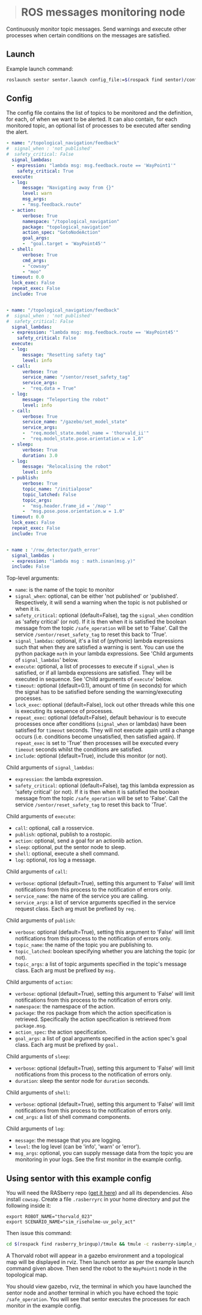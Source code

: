 ﻿


> # ROS messages monitoring node

Continuously monitor topic messages. Send warnings and execute other processes when certain conditions on the messages are satisfied. 

## Launch

Example launch command:

```sh
roslaunch sentor sentor.launch config_file:=$(rospack find sentor)/config/execute.yaml
```

## Config

The config file contains the list of topics to be monitored and the definition, for each, of when we want to be alerted. It can also contain, for each monitored topic, an optional list of processes to be executed after sending the alert.

```yaml
- name: "/topological_navigation/feedback"
#  signal_when : 'not published'
#  safety_critical: False
  signal_lambdas:
  - expression: "lambda msg: msg.feedback.route == 'WayPoint1'"
    safety_critical: True
  execute:
  - log:
      message: "Navigating away from {}"
      level: warn
      msg_args:
      - "msg.feedback.route"
  - action:
      verbose: True
      namespace: "/topological_navigation"
      package: "topological_navigation"
      action_spec: "GotoNodeAction"
      goal_args:
      -  "goal.target = 'WayPoint45'"
  - shell:
      verbose: True
      cmd_args:
      - "cowsay"
      - "moo"
  timeout: 0.0
  lock_exec: False
  repeat_exec: False
  include: True                  


- name: "/topological_navigation/feedback"
#  signal_when : 'not published'
#  safety_critical: False
  signal_lambdas:
  - expression: "lambda msg: msg.feedback.route == 'WayPoint45'"
    safety_critical: False
  execute:
  - log:
      message: "Resetting safety tag"
      level: info
  - call:
      verbose: True
      service_name: "/sentor/reset_safety_tag"
      service_args:
      -  "req.data = True"
  - log:
      message: "Teleporting the robot"
      level: info
  - call:
      verbose: True
      service_name: "/gazebo/set_model_state"
      service_args:
      -  "req.model_state.model_name = 'thorvald_ii'"
      -  "req.model_state.pose.orientation.w = 1.0"
  - sleep:
      verbose: True
      duration: 3.0
  - log:
      message: "Relocalising the robot"
      level: info
  - publish:
      verbose: True
      topic_name: "/initialpose"
      topic_latched: False
      topic_args:
      -  "msg.header.frame_id = '/map'"
      -  "msg.pose.pose.orientation.w = 1.0"
  timeout: 0.0
  lock_exec: False
  repeat_exec: False
  include: True   


- name : '/row_detector/path_error'
  signal_lambdas :
  - expression: "lambda msg : math.isnan(msg.y)"
  include: False 
```
Top-level arguments:
- `name`: is the name of the topic to monitor
- `signal_when`: optional, can be either 'not published' or 'published'. Respectively, it will send a warning when the topic is not published or when it is.
- `safety_critical`: optional (default=False), tag the `signal_when` condition as 'safety critical' (or not). If it is then when it is satisfied the boolean message from the topic `/safe_operation` will be set to 'False'. Call the service `/sentor/reset_safety_tag` to reset this back to 'True'.
- `signal_lambdas`: optional, it's a list of (pythonic) lambda expressions such that when they are satisfied a warning is sent. You can use the python package `math` in your lambda expressions. See 'Child arguments of `signal_lambdas`' below.
- `execute`: optional, a list of processes to execute if `signal_when` is satisfied, or if all lambda expressions are satisfied. They will be executed in sequence. See 'Child arguments of `execute`' below. 
- `timeout`: optional (default=0.1), amount of time (in seconds) for which the signal has to be satisfied before sending the warning/executing processes.
- `lock_exec`: optional (default=False), lock out other threads while this one is executing its sequence of processes.
- `repeat_exec`: optional (default=False), default behaviour is to execute processes once after conditions (`signal_when` or lambdas) have been satisfied for `timeout` seconds.  They will not execute again until a change occurs (i.e. conditions become unsatisfied, then satisfied again). If `repeat_exec` is set to 'True' then processes will be executed every `timeout` seconds whilst the conditions are satisfied.
- `include`:  optional (default=True), include this monitor (or not).

Child arguments of `signal_lambdas`:
- `expression`: the lambda expression.
- `safety_critical`: optional (default=False), tag this lambda expression as 'safety critical' (or not). If it is then when it is satisfied the boolean message from the topic `/safe_operation` will be set to 'False'. Call the service `/sentor/reset_safety_tag` to reset this back to 'True'.

Child arguments of `execute`:
- `call`: optional, call a rosservice.
- `publish`: optional, publish to a rostopic.
- `action`: optional, send a goal for an actionlib action.
- `sleep`: optional, put the sentor node to sleep.
- `shell`: optional, execute a shell command.
- `log`:  optional, ros log a message.

Child arguments of `call`:
- `verbose`: optional (default=True), setting this argument to 'False' will limit notifications from this process to the notification of errors only. 
- `service_name`: the name of the service you are calling.
- `service_args`: a list of service arguments specified in the service request class. Each arg must be prefixed by `req.`

Child arguments of `publish`:
- `verbose`: optional (default=True), setting this argument to 'False' will limit notifications from this process to the notification of errors only. 
- `topic_name`: the name of the topic you are publishing to. 
- `topic_latched`: boolean specifying whether you are latching the topic (or not).
- `topic_args`: a list of topic arguments specified in the topic's message class. Each arg must be prefixed by `msg.`

Child arguments of `action`:
- `verbose`: optional (default=True), setting this argument to 'False' will limit notifications from this process to the notification of errors only. 
- `namespace`: the namespace of the action.
- `package`: the ros package from which the action specification is retrieved. Specifically the action specification is retrieved from `package.msg`. 
- `action_spec`: the action specification.
- `goal_args`: a list of goal arguments specified in the action spec's goal class. Each arg must be prefixed by `goal.`

Child arguments of `sleep`:
- `verbose`:  optional (default=True), setting this argument to 'False' will limit notifications from this process to the notification of errors only. 
- `duration`: sleep the sentor node for `duration` seconds.

Child arguments of `shell`:
- `verbose`: optional (default=True), setting this argument to 'False' will limit notifications from this process to the notification of errors only. 
- `cmd_args`: a list of shell command components.

Child arguments of `log`:
- `message`: the message that you are logging.
- `level`: the log level (can be 'info', 'warn' or 'error').
- `msg_args`: optional, you can supply message data from the topic you are monitoring in your logs. See the first monitor in the example config.

## Using sentor with this example config
You will need the RASberry repo (<a href="https://github.com/LCAS/RASberry">get it here</a>) and all its dependencies. Also install `cowsay`. Create a file `.rasberryrc` in your home directory and put the following inside it:

`export ROBOT_NAME="thorvald_023"`<br />
`export SCENARIO_NAME="sim_riseholme-uv_poly_act"`  

Then issue this command:
```sh
cd $(rospack find rasberry_bringup)/tmule && tmule -c rasberry-simple_robot_corner_hokuyos.yaml -W 3 launch
```
A Thorvald robot will appear in a gazebo environment and a topological map will be displayed in rviz. Then launch sentor as per the example launch command given above. Then send the robot to the `WayPoint1` node in the topological map. 

You should view gazebo, rviz, the terminal in which you have launched the sentor node and another terminal in which you have echoed the topic `/safe_operation`. You will see that sentor executes the processes for each monitor in the example config. 

